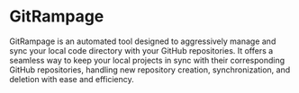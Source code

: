 # GitRampage
GitRampage is an automated tool designed to aggressively manage and sync your local code directory with your GitHub repositories. It offers a seamless way to keep your local projects in sync with their corresponding GitHub repositories, handling new repository creation, synchronization, and deletion with ease and efficiency.

